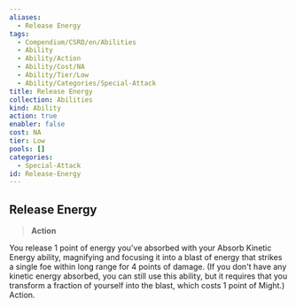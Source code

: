 ```yaml
---
aliases:
  - Release Energy
tags:
  - Compendium/CSRD/en/Abilities
  - Ability
  - Ability/Action
  - Ability/Cost/NA
  - Ability/Tier/Low
  - Ability/Categories/Special-Attack
title: Release Energy
collection: Abilities
kind: Ability
action: true
enabler: false
cost: NA
tier: Low
pools: []
categories:
  - Special-Attack
id: Release-Energy
---
```

## Release Energy    
>**Action**  
    
You release 1 point of energy you've absorbed with your Absorb Kinetic Energy ability, magnifying and focusing it into a blast of energy that strikes a single foe within long range for 4 points of damage. (If you don't have any kinetic energy absorbed, you can still use this ability, but it requires that you transform a fraction of yourself into the blast, which costs 1 point of Might.) Action.
